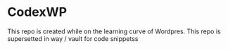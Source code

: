# CodexWP
This repo is created while on the learning curve of Wordpres. This repo is supersetted in way / vault for code snippetss
